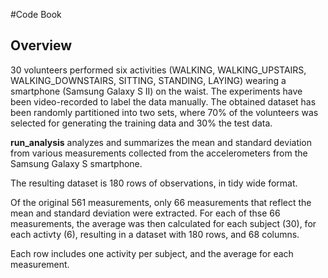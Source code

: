 #Code Book

## Overview

30 volunteers performed six activities (WALKING, WALKING_UPSTAIRS, WALKING_DOWNSTAIRS, SITTING, STANDING, LAYING) wearing a smartphone (Samsung Galaxy S II) on the waist. The experiments have been video-recorded to label the data manually. The obtained dataset has been randomly partitioned into two sets, where 70% of the volunteers was selected for generating the training data and 30% the test data. 


**run_analysis** analyzes and summarizes the mean and standard deviation from various measurements collected from  the accelerometers from the Samsung Galaxy S smartphone. 

The resulting dataset is 180 rows of observations, in tidy wide format. 

Of the original 561 measurements, only 66 measurements that reflect the mean and standard deviation were extracted. For each of thse 66 measurements, the average was then calculated for each subject (30), for each activty (6), resulting in a dataset with 180 rows, and 68 columns.

Each row includes one activity per subject, and the average for each measurement. 

